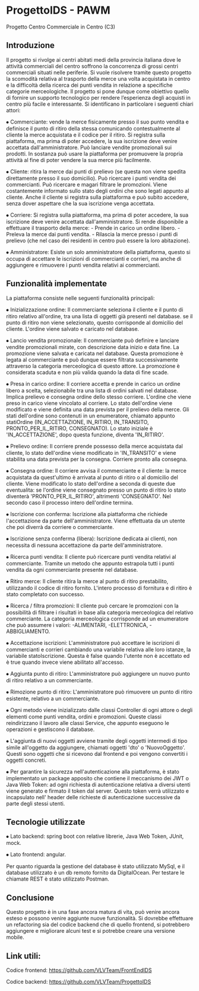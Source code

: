 # ProgettoIDS - PAWM
Progetto Centro Commerciale in Centro (C3)


## Introduzione

Il progetto si rivolge ai centri abitati medi della provincia italiana dove le attività commerciali del centro soffrono la concorrenza di grossi centri commerciali situati nelle periferie. Si vuole risolvere tramite questo progetto la scomodità relativa al trasporto della merce una volta acquistata in centro e la difficoltà della ricerca dei punti vendita in relazione a specifiche categorie merceologiche. Il progetto si pone dunque come obiettivo quello di fornire un supporto tecnologico per rendere l’esperienza degli acquisti in centro più facile e interessante. Si identificano in particolare i seguenti chiari attori:

⦁	Commerciante: vende la merce fisicamente presso il suo punto vendita e definisce il punto di ritiro della stessa comunicando contestualmente al cliente la merce acquistata e il codice per il ritiro. Si registra sulla piattaforma, ma prima di poter accedere, la sua iscrizione deve venire accettata dall'amministratore. Può lanciare vendite promozionali sui prodotti. In sostanza può usare la piattaforma per promuovere la propria attività al fine di poter vendere la sua merce più facilmente.

⦁	Cliente: ritira la merce dai punti di prelievo (se questa non viene spedita direttamente presso il suo domicilio). Può ricercare i punti vendita dei commercianti. Può ricercare e magari filtrare le promozioni. Viene costantemente informato sullo stato degli ordini che sono legati appunto al cliente. Anche il cliente si registra sulla piattaforma e può subito accedere, senza dover aspettare che la sua iscrizione venga accettata.

⦁	Corriere: Si registra sulla piattaforma, ma prima di poter accedere, la sua iscrizione deve venire accettata dall'amministratore. Si rende disponibile a effettuare il trasporto della merce: - Prende in carico un ordine libero. - Preleva la merce dai punti vendita. - Rilascia la merce presso i punti di prelievo (che nel caso dei residenti in centro può essere la loro abitazione).

⦁	Amministratore: Esiste un solo amministratore della piattaforma, questo si occupa di accettare le iscrizioni di commercianti e corrieri, ma anche di aggiungere e rimuovere i punti vendita relativi ai commercianti.


## Funzionalità implementate

La piattaforma consiste nelle seguenti funzionalità principali:

⦁	Inizializzazione ordine: Il commerciante seleziona il cliente e il punto di ritiro relativo all'ordine, tra una lista di oggetti già presenti nel database. se il punto di ritiro non viene selezionato, questo corrisponde al domicilio del cliente. L'ordine viene salvato e caricato nel database.

⦁	Lancio vendita promozionale: Il commerciante può definire e lanciare vendite promozionali mirate, con descrizione data inizio e data fine. La promozione viene salvata e caricata nel database. Questa promozione è legata al commerciante e può dunque essere filtrata successivamente attraverso la categoria merceologica di questo attore. La promozione è considerata scaduta e non più valida quando la data di fine scade.

⦁	Presa in carico ordine: Il corriere accetta e prende in carico un ordine libero a scelta, selezionabile tra una lista di ordini salvati nel database. Implica prelievo e consegna ordine dello stesso corriere. L'ordine che viene preso in carico viene vincolato al corriere. Lo stato dell'ordine viene modificato e viene definita una data prevista per il prelievo della merce. Gli stati dell'ordine sono contenuti in un enumeratore, chiamato appunto statiOrdine (IN_ACCETTAZIONE, IN_RITIRO, IN_TRANSITO, PRONTO_PER_IL_RITIRO, CONSEGNATO). Lo stato iniziale è 'IN_ACCETTAZIONE', dopo questa funzione, diventa 'IN_RITIRO'.

⦁	Prelievo ordine: Il corriere prende possesso della merce acquistata dal cliente, lo stato dell'ordine viene modificato in 'IN_TRANSITO' e viene stabilita una data prevista per la consegna. Corriere pronto alla consegna.

⦁	Consegna ordine: Il corriere avvisa il commerciante e il cliente: la merce acquistata da quest'ultimo è arrivata al punto di ritiro o al domicilio del cliente. Viene modificato lo stato dell'ordine a seconda di queste due eventualita: se l'ordine viene consegnato presso un punto di ritiro lo stato diventerà 'PRONTO_PER_IL_RITIRO', altrimenti 'CONSEGNATO'. Nel secondo caso il processo intero dell'ordine termina.

⦁	Iscrizione con conferma: Iscrizione alla piattaforma che richiede l'accettazione da parte dell'amministratore. Viene effettuata da un utente che poi diverrà da corriere o commerciante.

⦁	Iscrizione senza conferma (libera): Iscrizione dedicata ai clienti, non necessita di nessuna accettazione da parte dell'amministratore.

⦁	Ricerca punti vendita: Il cliente può ricercare punti vendita relativi al commerciante. Tramite un metodo che appunto estrapola tutti i punti vendita da ogni commerciante presente nel database.

⦁	Ritiro merce: Il cliente ritira la merce al punto di ritiro prestabilito, utilizzando il codice di ritiro fornito. L'intero processo di fornitura e di ritiro è stato completato con successo.

⦁	Ricerca / filtra promozioni: Il cliente può cercare le promozioni con la possibilità di filtrare i risultati in base alla categoria merceologica del relativo commerciante. La categoria merceologica corrisponde ad un enumeratore che può assumere i valori:      -ALIMENTARI, -ELETTRONICA, -ABBIGLIAMENTO.

⦁	Accettazione iscrizioni: L'amministratore può accettare le iscrizioni di commercianti e corrieri cambiando una variabile relativa alle loro istanze, la variabile statoIscrizione. Questa è false quando l'utente non è accettato ed è true quando invece viene abilitato all'accesso.

⦁	Aggiunta punto di ritiro:  L'amministratore può aggiungere un nuovo punto di ritiro relativo a un commerciante.

⦁	Rimozione punto di ritiro: L'amministratore può rimuovere un punto di ritiro esistente, relativo a un commerciante.

⦁	Ogni metodo viene inizializzato dalle classi Controller di ogni attore o degli elementi come punti vendita, ordini e promozioni. Queste classi reindirizzano il lavoro alle classi Service, che appunto eseguono le operazioni e gestiscono il database.

⦁	L'aggiunta di nuovi oggetti avviene tramite degli oggetti intermedi di tipo simile all'oggetto da aggiungere, chiamati oggetti 'dto' o 'NuovoOggetto'. Questi sono oggetti che si ricevono dal frontend e poi vengono convertiti i oggetti concreti.

⦁	Per garantire la sicurezza nell'autenticazione alla piattaforma, è stato implementato un package apposito che contiene il meccanismo dei JWT o Java Web Token: ad ogni richiesta di autenticazione relativa a diversi utenti viene generato e firmato il token dal server. Questo token verrà utilizzato e incapsulato nell' header delle richieste di autenticazione successive da parte degli stessi utenti.


## Tecnologie utilizzate

⦁	Lato backend: spring boot con relative librerie, Java Web Token, JUnit, mock.

⦁	Lato frontend: angular.

Per quanto riguarda la gestione del database è stato utilizzato MySql, e il database utilizzato è un db remoto fornito da DigitalOcean. Per testare le chiamate REST è stato utilizzato Postman.


## Conclusione

Questo progetto è in una fase ancora matura di vita, può venire ancora esteso e possono venire aggiunte nuove funzionalità. Si dovrebbe effettuare un refactoring sia del codice backend che di quello frontend, si potrebbero aggiungere e migliorare alcuni test e si potrebbe creare una versione mobile.


## Link utili:

Codice frontend: https://github.com/VLVTeam/FrontEndIDS

Codice backend: https://github.com/VLVTeam/ProgettoIDS
